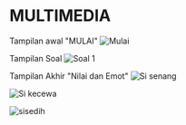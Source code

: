 # MULTIMEDIA

Tampilan awal "MULAI"
![Mulai](https://user-images.githubusercontent.com/101444022/194991358-f2c6d6ad-0d48-41ec-b9f3-d492ca307003.png)

Tampilan Soal
![Soal 1](https://user-images.githubusercontent.com/101444022/194991396-5257ccd2-75b9-481f-b353-e0462a0a256b.png)

Tampilan Akhir "Nilai dan Emot"
![Si senang](https://user-images.githubusercontent.com/101444022/194991496-11a67f08-3bd4-4051-a4a2-054136dce242.png)

![Si kecewa](https://user-images.githubusercontent.com/101444022/194991512-2451f4ee-82cc-42d3-82f2-c0c1071a5f16.png)

![sisedih](https://user-images.githubusercontent.com/101444022/194991533-c52a97db-d7b3-4338-bddc-af2437a3d20c.png)

